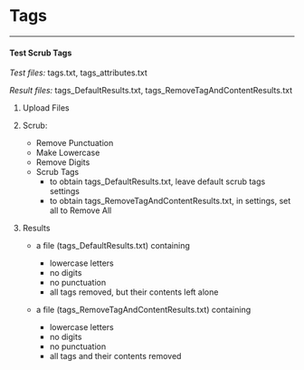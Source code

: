 # Tags

***

#### Test Scrub Tags

*Test files:* tags.txt, tags_attributes.txt

*Result files:* tags_DefaultResults.txt, tags_RemoveTagAndContentResults.txt

1. Upload Files

2. Scrub: 
    - Remove Punctuation
    - Make Lowercase
    - Remove Digits
    - Scrub Tags
        * to obtain tags_DefaultResults.txt, leave default scrub tags settings
        * to obtain tags_RemoveTagAndContentResults.txt, in settings, set all
        to Remove All

3. Results
    - a file (tags_DefaultResults.txt) containing
        * lowercase letters
        * no digits
        * no punctuation
        * all tags removed, but their contents left alone
        
    - a file (tags_RemoveTagAndContentResults.txt) containing
        * lowercase letters
        * no digits
        * no punctuation
        * all tags and their contents removed
